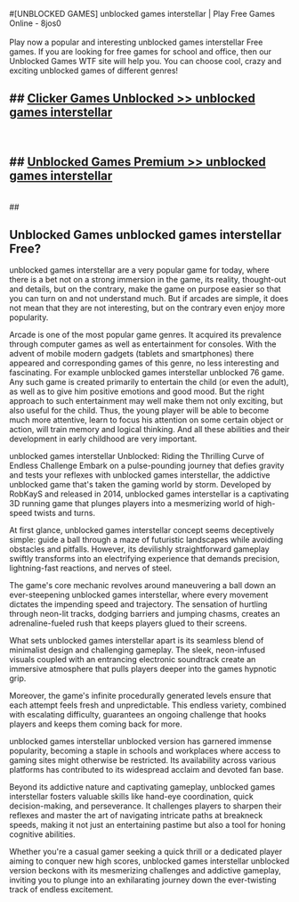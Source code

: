 #[UNBLOCKED GAMES] unblocked games interstellar | Play Free Games Online - 8jos0 <br>
<br>
Play now a popular and interesting unblocked games interstellar Free games. If you are looking for free games for school and office, then our Unblocked Games WTF site will help you. You can choose cool, crazy and exciting unblocked games of different genres!


## ##  [Clicker Games Unblocked >> unblocked games interstellar](http://freeplayer.one?title=unblocked_games_interstellar&ref=22)
  <br>

##  ## [Unblocked Games Premium >> unblocked games interstellar](http://freeplayer.one?title=unblocked_games_interstellar&ref=22)
  <br>
  ##



## Unblocked Games unblocked games interstellar Free?

unblocked games interstellar are a very popular game for today, where there is a bet not on a strong immersion in the game, its reality, thought-out and details, but on the contrary, make the game on purpose easier so that you can turn on and not understand much. But if arcades are simple, it does not mean that they are not interesting, but on the contrary even enjoy more popularity.

Arcade is one of the most popular game genres. It acquired its prevalence through computer games as well as entertainment for consoles. With the advent of mobile modern gadgets (tablets and smartphones) there appeared and corresponding games of this genre, no less interesting and fascinating. For example unblocked games interstellar unblocked 76 game. Any such game is created primarily to entertain the child (or even the adult), as well as to give him positive emotions and good mood. But the right approach to such entertainment may well make them not only exciting, but also useful for the child. Thus, the young player will be able to become much more attentive, learn to focus his attention on some certain object or action, will train memory and logical thinking. And all these abilities and their development in early childhood are very important.

unblocked games interstellar Unblocked: Riding the Thrilling Curve of Endless Challenge
Embark on a pulse-pounding journey that defies gravity and tests your reflexes with unblocked games interstellar, the addictive unblocked game that's taken the gaming world by storm. Developed by RobKayS and released in 2014, unblocked games interstellar is a captivating 3D running game that plunges players into a mesmerizing world of high-speed twists and turns.

At first glance, unblocked games interstellar concept seems deceptively simple: guide a ball through a maze of futuristic landscapes while avoiding obstacles and pitfalls. However, its devilishly straightforward gameplay swiftly transforms into an electrifying experience that demands precision, lightning-fast reactions, and nerves of steel.

The game's core mechanic revolves around maneuvering a ball down an ever-steepening unblocked games interstellar, where every movement dictates the impending speed and trajectory. The sensation of hurtling through neon-lit tracks, dodging barriers and jumping chasms, creates an adrenaline-fueled rush that keeps players glued to their screens.

What sets unblocked games interstellar apart is its seamless blend of minimalist design and challenging gameplay. The sleek, neon-infused visuals coupled with an entrancing electronic soundtrack create an immersive atmosphere that pulls players deeper into the games hypnotic grip.

Moreover, the game's infinite procedurally generated levels ensure that each attempt feels fresh and unpredictable. This endless variety, combined with escalating difficulty, guarantees an ongoing challenge that hooks players and keeps them coming back for more.

unblocked games interstellar unblocked version has garnered immense popularity, becoming a staple in schools and workplaces where access to gaming sites might otherwise be restricted. Its availability across various platforms has contributed to its widespread acclaim and devoted fan base.

Beyond its addictive nature and captivating gameplay, unblocked games interstellar fosters valuable skills like hand-eye coordination, quick decision-making, and perseverance. It challenges players to sharpen their reflexes and master the art of navigating intricate paths at breakneck speeds, making it not just an entertaining pastime but also a tool for honing cognitive abilities.

Whether you're a casual gamer seeking a quick thrill or a dedicated player aiming to conquer new high scores, unblocked games interstellar unblocked version beckons with its mesmerizing challenges and addictive gameplay, inviting you to plunge into an exhilarating journey down the ever-twisting track of endless excitement.